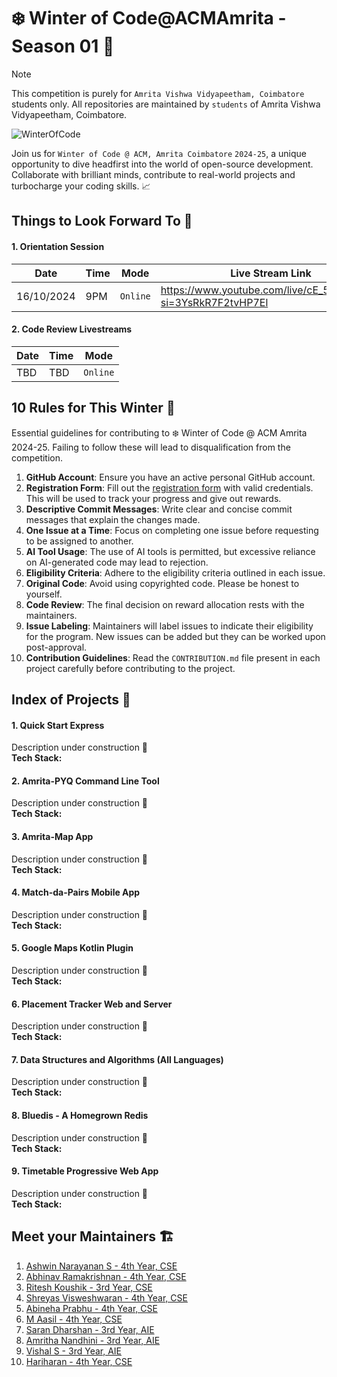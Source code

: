 # :snowflake: Winter of Code@ACMAmrita - Season 01 :tada:

> [!Note]
> This competition is purely for `Amrita Vishwa Vidyapeetham, Coimbatore` students only. All repositories are maintained by `students` of Amrita Vishwa Vidyapeetham, Coimbatore.

![WinterOfCode](https://github.com/user-attachments/assets/3a12c697-cb33-4322-83c4-4b1b791be960)

Join us for `Winter of Code @ ACM, Amrita Coimbatore` `2024-25`, a unique opportunity to dive 
headfirst into the world of open-source development. Collaborate with brilliant 
minds, contribute to real-world projects and turbocharge your coding skills. :chart_with_upwards_trend:

## Things to Look Forward To :dizzy:

#### 1. Orientation Session

| Date | Time | Mode | Live Stream Link |
| ---- | ---- | ---- | --------- |
| 16/10/2024 | 9PM | `Online` | https://www.youtube.com/live/cE_5hnCM5Vs?si=3YsRkR7F2tvHP7El |

#### 2. Code Review Livestreams

| Date | Time | Mode | 
| ---- | ---- | ---- |
| TBD | TBD | `Online` |

## 10 Rules for This Winter :memo:

Essential guidelines for contributing to :snowflake: Winter of Code @ ACM Amrita 2024-25. Failing to follow these will lead to disqualification from the competition.

1. **GitHub Account**: Ensure you have an active personal GitHub account.
2. **Registration Form**: Fill out the [registration form](https://forms.office.com/r/xH6GzZZhzC) with valid credentials. This will be used to track your progress and give out rewards.
3. **Descriptive Commit Messages**: Write clear and concise commit messages that explain the changes made.
4. **One Issue at a Time**: Focus on completing one issue before requesting to be assigned to another.
5. **AI Tool Usage**: The use of AI tools is permitted, but excessive reliance on AI-generated code may lead to rejection.
6. **Eligibility Criteria**: Adhere to the eligibility criteria outlined in each issue.
7. **Original Code**: Avoid using copyrighted code. Please be honest to yourself.
8. **Code Review**: The final decision on reward allocation rests with the maintainers.
9. **Issue Labeling**: Maintainers will label issues to indicate their eligibility for the program. New issues can be added but they can be worked upon post-approval.
10. **Contribution Guidelines**: Read the `CONTRIBUTION.md` file present in each project carefully before contributing to the project.

## Index of Projects :bento:
#### 1. Quick Start Express
Description under construction :construction:    
**Tech Stack:**

#### 2. Amrita-PYQ Command Line Tool
Description under construction :construction:    
**Tech Stack:**

#### 3. Amrita-Map App
Description under construction :construction:    
**Tech Stack:**

#### 4. Match-da-Pairs Mobile App
Description under construction :construction:    
**Tech Stack:**

#### 5. Google Maps Kotlin Plugin
Description under construction :construction:    
**Tech Stack:**

#### 6. Placement Tracker Web and Server
Description under construction :construction:    
**Tech Stack:**

#### 7. Data Structures and Algorithms (All Languages)
Description under construction :construction:    
**Tech Stack:**

#### 8. Bluedis - A Homegrown Redis
Description under construction :construction:    
**Tech Stack:**

#### 9. Timetable Progressive Web App
Description under construction :construction:    
**Tech Stack:**

## Meet your Maintainers :building_construction:
1. [Ashwin Narayanan S - 4th Year, CSE](https://github.com/Ashrockzzz2003)
2. [Abhinav Ramakrishnan - 4th Year, CSE](https://github.com/Abhinav-ark/)
3. [Ritesh Koushik - 3rd Year, CSE](https://github.com/IAmRiteshKoushik)
4. [Shreyas Visweshwaran - 4th Year, CSE](https://github.com/FirefoxSRV)
5. [Abineha Prabhu - 4th Year, CSE](https://github.com/abineha)
6. [M Aasil - 4th Year, CSE](https://github.com/mdxaasil)
7. [Saran Dharshan - 3rd Year, AIE](https://github.com/SaranDharshanSP/)
8. [Amritha Nandhini - 3rd Year, AIE](https://github.com/amri-tah)
9. [Vishal S - 3rd Year, AIE](https://github.com/VishalTheHuman/)
10. [Hariharan - 4th Year, CSE](https://github.com/Hariharan-Arul)
